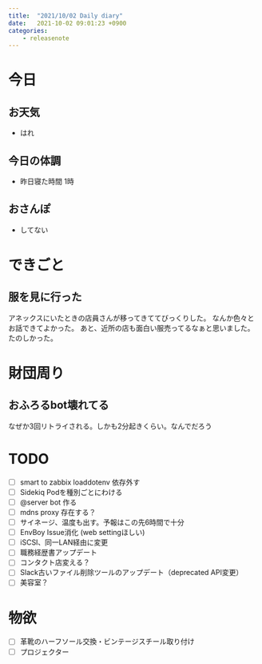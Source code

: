 ```yaml
---
title:  "2021/10/02 Daily diary"
date:   2021-10-02 09:01:23 +0900
categories:
    - releasenote
---
```

# 今日

## お天気

* はれ

## 今日の体調

* 昨日寝た時間 1時

## おさんぽ

* してない

# できごと

## 服を見に行った

アネックスにいたときの店員さんが移ってきててびっくりした。 なんか色々とお話できてよかった。
あと、近所の店も面白い服売ってるなぁと思いました。たのしかった。

# 財団周り

## おふろるbot壊れてる

なぜか3回リトライされる。しかも2分起きくらい。なんでだろう

# TODO 

- [ ] smart to zabbix loaddotenv 依存外す
- [ ] Sidekiq Podを種別ごとにわける
- [ ] @server bot 作る
- [ ] mdns proxy 存在する？
- [ ] サイネージ、温度も出す。予報はこの先6時間で十分
- [ ] EnvBoy Issue消化 (web settingほしい)
- [ ] iSCSI、同一LAN経由に変更
- [ ] 職務経歴書アップデート
- [ ] コンタクト店変える？
- [ ] Slack古いファイル削除ツールのアップデート（deprecated API変更）
- [ ] 美容室？

# 物欲

- [ ] 革靴のハーフソール交換・ビンテージスチール取り付け
- [ ] プロジェクター
